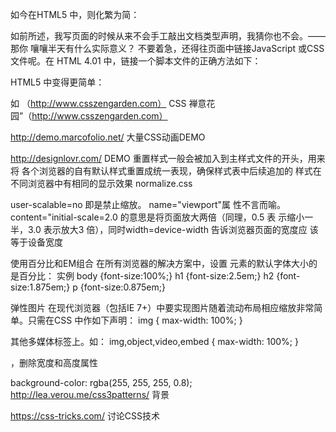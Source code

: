 <!DOCTYPE HTML PUBLIC "-//W3C//DTD HTML 4.01 Transitional//EN" "http://www.w3.org/
TR/html4/loose.dtd">
如今在HTML5 中，则化繁为简：
<!DOCTYPE html>
如前所述，我写页面的时候从来不会手工敲出文档类型声明，我猜你也不会。——那你
嚷嚷半天有什么实际意义？ 不要着急，还得往页面中链接JavaScript 或CSS 文件呢。在
HTML 4.01 中，链接一个脚本文件的正确方法如下：
<script src="js/jquery-1.6.2.js" type="text/javascript"></script>
HTML5 中变得更简单：
<script src="js/jquery-1.6.2.js"></script>
如
（http://www.csszengarden.com）
CSS 禅意花园”（http://www.csszengarden.com）

http://demo.marcofolio.net/ 大量CSS动画DEMO

http://designlovr.com/ DEMO
重置样式一般会被加入到主样式文件的开头，用来将
各个浏览器的自有默认样式重置成统一表现，确保样式表中后续追加的
样式在不同浏览器中有相同的显示效果
normalize.css

user-scalable=no 即是禁止缩放。
name="viewport"属
性不言而喻。content="initial-scale=2.0 的意思是将页面放大两倍（同理，0.5 表
示缩小一半，3.0 表示放大3 倍），同时width=device-width 告诉浏览器页面的宽度应
该等于设备宽度

使用百分比和EM组合
在所有浏览器的解决方案中，设置 <body>元素的默认字体大小的是百分比：
实例
body {font-size:100%;}
h1 {font-size:2.5em;}
h2 {font-size:1.875em;}
p {font-size:0.875em;}


弹性图片
在现代浏览器（包括IE 7+）中要实现图片随着流动布局相应缩放非常简单。只需在CSS
中作如下声明：
img {
max-width: 100%;
}

其他多媒体标签上。如：
img,object,video,embed {
max-width: 100%;
}

，删除宽度和高度属性

background-color: rgba(255, 255, 255, 0.8);
http://lea.verou.me/css3patterns/ 背景

https://css-tricks.com/ 讨论CSS技术